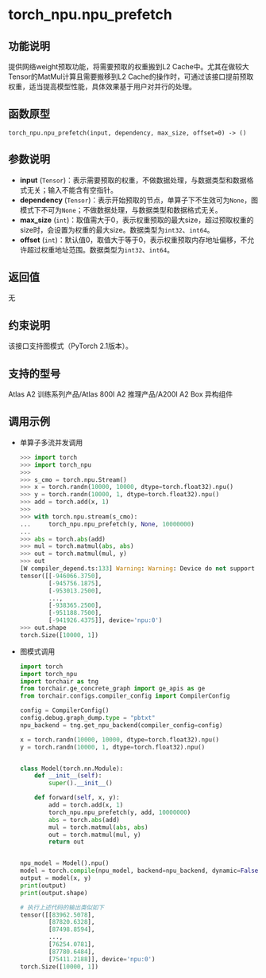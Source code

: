 # torch_npu.npu_prefetch

## 功能说明

提供网络weight预取功能，将需要预取的权重搬到L2 Cache中。尤其在做较大Tensor的MatMul计算且需要搬移到L2 Cache的操作时，可通过该接口提前预取权重，适当提高模型性能，具体效果基于用户对并行的处理。

## 函数原型

```
torch_npu.npu_prefetch(input, dependency, max_size, offset=0) -> ()
```

## 参数说明

- **input** (`Tensor`)：表示需要预取的权重，不做数据处理，与数据类型和数据格式无关；输入不能含有空指针。
- **dependency** (`Tensor`)：表示开始预取的节点，单算子下不生效可为`None`，图模式下不可为`None`；不做数据处理，与数据类型和数据格式无关。
- **max_size** (`int`)：取值需大于0，表示权重预取的最大size，超过预取权重的size时，会设置为权重的最大size。数据类型为`int32`、`int64`。
- **offset** (`int`)：默认值0，取值大于等于0，表示权重预取内存地址偏移，不允许超过权重地址范围。数据类型为`int32`、`int64`。

## 返回值

无

## 约束说明

该接口支持图模式（PyTorch 2.1版本）。

## 支持的型号

<term>Atlas A2 训练系列产品/Atlas 800I A2 推理产品/A200I A2 Box 异构组件</term>

## 调用示例

- 单算子多流并发调用

    ```python
    >>> import torch
    >>> import torch_npu
    >>>
    >>> s_cmo = torch.npu.Stream()
    >>> x = torch.randn(10000, 10000, dtype=torch.float32).npu()
    >>> y = torch.randn(10000, 1, dtype=torch.float32).npu()
    >>> add = torch.add(x, 1)
    >>>
    >>> with torch.npu.stream(s_cmo):
    ...     torch_npu.npu_prefetch(y, None, 10000000)
    ...
    >>> abs = torch.abs(add)
    >>> mul = torch.matmul(abs, abs)
    >>> out = torch.matmul(mul, y)
    >>> out
    [W compiler_depend.ts:133] Warning: Warning: Device do not support double dtype now, dtype cast replace with float. (function operator())
    tensor([[-946066.3750],
            [-945756.1875],
            [-953013.2500],
            ...,
            [-938365.2500],
            [-951188.7500],
            [-941926.4375]], device='npu:0')
    >>> out.shape
    torch.Size([10000, 1])
    ```

- 图模式调用

    ```python
    import torch
    import torch_npu
    import torchair as tng
    from torchair.ge_concrete_graph import ge_apis as ge
    from torchair.configs.compiler_config import CompilerConfig

    config = CompilerConfig()
    config.debug.graph_dump.type = "pbtxt"
    npu_backend = tng.get_npu_backend(compiler_config=config)

    x = torch.randn(10000, 10000, dtype=torch.float32).npu()
    y = torch.randn(10000, 1, dtype=torch.float32).npu()


    class Model(torch.nn.Module):
        def __init__(self):
            super().__init__()

        def forward(self, x, y):
            add = torch.add(x, 1)
            torch_npu.npu_prefetch(y, add, 10000000)
            abs = torch.abs(add)
            mul = torch.matmul(abs, abs)
            out = torch.matmul(mul, y)
            return out


    npu_model = Model().npu()
    model = torch.compile(npu_model, backend=npu_backend, dynamic=False, fullgraph=True)
    output = model(x, y)
    print(output)
    print(output.shape)

    # 执行上述代码的输出类似如下    
    tensor([[83962.5078],
            [87820.6328],
            [87498.8594],
            ...,
            [76254.0781],
            [87780.6484],
            [75411.2188]], device='npu:0')
    torch.Size([10000, 1])
    ```

